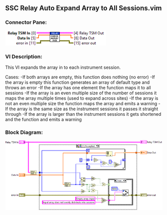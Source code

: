 ## **SSC Relay Auto Expand Array to All Sessions.vim**
### Connector Pane:
![alt text](/docs/images/Instrument%20Control/Relay/SubVIs/SSC%20Relay%20Auto%20Expand%20Array%20to%20All%20Sessions.vimc.png "SSC Relay Auto Expand Array to All Sessions.vim connector pane")

### VI Description:
This VI expands the array in to each instrument session.

Cases:
-If both arrays are empty, this function does nothing (no error)
-If the array is empty this function generates an array of default type and throws an error
-If the array has one element the function maps it to all sessions
-If the array is an even multiple size of the number of sessions it maps the array multiple times (used to expand across sites)
-If the array is not an even multiple size the function maps the array and emits a warning
-If the array is the same size as the instrument sessions it passes it straight through
-If the array is larger than the instrument sessions it gets shortened and the function and emits a warning

### Block Diagram:
![alt text](/docs/images/Instrument%20Control/Relay/SubVIs/SSC%20Relay%20Auto%20Expand%20Array%20to%20All%20Sessions.vimd.png "SSC Relay Auto Expand Array to All Sessions.vim block diagram")
